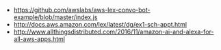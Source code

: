 - https://github.com/awslabs/aws-lex-convo-bot-example/blob/master/index.js
- http://docs.aws.amazon.com/lex/latest/dg/ex1-sch-appt.html
- http://www.allthingsdistributed.com/2016/11/amazon-ai-and-alexa-for-all-aws-apps.html